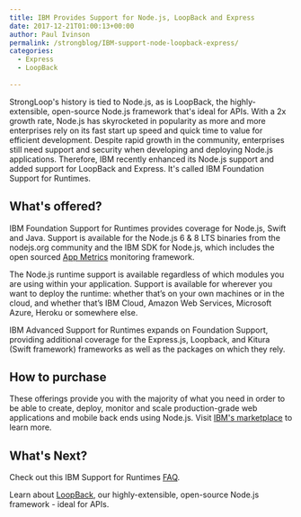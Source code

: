 ```yaml
---
title: IBM Provides Support for Node.js, LoopBack and Express
date: 2017-12-21T01:00:13+00:00
author: Paul Ivinson
permalink: /strongblog/IBM-support-node-loopback-express/
categories:
  - Express
  - LoopBack
 
---
```


StrongLoop's history is tied to Node.js, as is LoopBack, the highly-extensible, open-source Node.js framework that's ideal for APIs. With a 2x growth rate, Node.js has skyrocketed in popularity as more and more enterprises rely on its fast start up speed and quick time to value for efficient development. Despite rapid growth in the community, enterprises still need support and security when developing and deploying Node.js applications. Therefore, IBM recently enhanced its Node.js support and added support for LoopBack and Express. It's called IBM Foundation Support for Runtimes.

## What's offered?

IBM Foundation Support for Runtimes provides coverage for Node.js, Swift and Java. Support is available for the Node.js 6 & 8 LTS binaries from the nodejs.org community and the IBM SDK for Node.js, which includes the open sourced [App Metrics](https://developer.ibm.com/node/monitoring-post-mortem/application-metrics-node-js/) monitoring framework.

<!--more-->
The Node.js runtime support is available regardless of which modules you are using within your application. Support is available for wherever you want to deploy the runtime: whether that’s on your own machines or in the cloud, and whether that’s IBM Cloud, Amazon Web Services, Microsoft Azure, Heroku or somewhere else.

IBM Advanced Support for Runtimes expands on Foundation Support, providing additional coverage for the Express.js, Loopback, and Kitura (Swift framework) frameworks as well as the packages on which they rely.

## How to purchase

These offerings provide you with the majority of what you need in order to be able to create, deploy, monitor and scale production-grade web applications and mobile back ends using Node.js. Visit [IBM's marketplace](https://www.ibm.com/us-en/marketplace/support-for-runtimes) to learn more.

## What's Next?

Check out this IBM Support for Runtimes [FAQ](https://www.ibm.com/us-en/marketplace/support-for-runtimes/faq).

Learn about [LoopBack](http://loopback.io/doc/en/lb4), our highly-extensible, open-source Node.js framework - ideal for APIs. 
